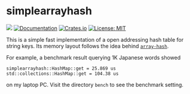 # simplearrayhash

![](https://github.com/kampersanda/simplearrayhash/actions/workflows/rust.yml/badge.svg)
[![Documentation](https://docs.rs/simplearrayhash/badge.svg)](https://docs.rs/simplearrayhash)
[![Crates.io](https://img.shields.io/crates/v/simplearrayhash.svg)](https://crates.io/crates/simplearrayhash)
[![License: MIT](https://img.shields.io/badge/license-MIT-blue.svg)](https://github.com/kampersanda/simplearrayhash/blob/master/LICENSE)

This is a simple fast implementation of a open addressing hash table for string keys.
Its memory layout follows the idea behind [`array-hash`](https://tessil.github.io/2017/06/22/hat-trie.html#array-hash-table).

For example, a benchmark result querying 1K Japanese words showed

```
simplearrayhash::HashMap::get = 25.869 us
std::collections::HashMap::get = 104.38 us
```

on my laptop PC. Visit the directory `bench` to see the benchmark setting.
